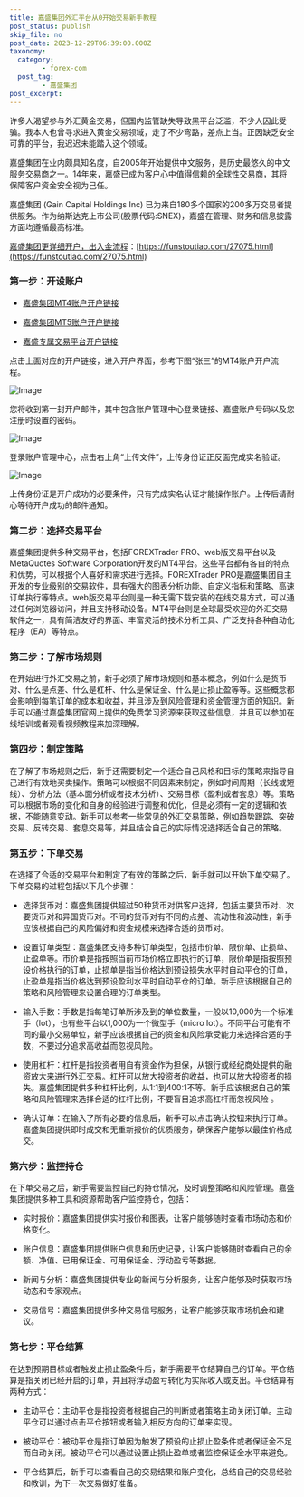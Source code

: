 ```yaml
---
title: 嘉盛集团外汇平台从0开始交易新手教程
post_status: publish
skip_file: no
post_date: 2023-12-29T06:39:00.000Z
taxonomy:
  category:
        - forex-com
  post_tag:
        - 嘉盛集团
post_excerpt: 
---
```

许多人渴望参与外汇黄金交易，但国内监管缺失导致黑平台泛滥，不少人因此受骗。我本人也曾寻求进入黄金交易领域，走了不少弯路，差点上当。正因缺乏安全可靠的平台，我迟迟未能踏入这个领域。

嘉盛集团在业内颇具知名度，自2005年开始提供中文服务，是历史最悠久的中文服务交易商之一。14年来，嘉盛已成为客户心中值得信赖的全球性交易商，其将保障客户资金安全视为己任。

嘉盛集团 (Gain Capital Holdings Inc) 已为来自180多个国家的200多万交易者提供服务。作为纳斯达克上市公司(股票代码:SNEX)，嘉盛在管理、财务和信息披露方面均遵循最高标准。

[嘉盛集团更详细开户，出入金流程](https://funstoutiao.com/27075.html)：[https://funstoutiao.com/27075.html](https://funstoutiao.com/27075.html)

### 第一步：开设账户

* [嘉盛集团MT4账户开户链接](https://s.ssgg.net/jsmt4)

* [嘉盛集团MT5账户开户链接](https://s.ssgg.net/jsmt5)

* [嘉盛专属交易平台开户链接](https://s.ssgg.net/js)

点击上面对应的开户链接，进入开户界面，参考下图“张三”的MT4账户开户流程。

![Image](https://prod-files-secure.s3.us-west-2.amazonaws.com/39ed1227-6d7d-4570-be36-9ccd4a2c4241/7a167aea-686b-400d-af59-4e18eb607a40/640.png?X-Amz-Algorithm=AWS4-HMAC-SHA256&X-Amz-Content-Sha256=UNSIGNED-PAYLOAD&X-Amz-Credential=ASIAZI2LB4663JAQ4A3K%2F20250221%2Fus-west-2%2Fs3%2Faws4_request&X-Amz-Date=20250221T041310Z&X-Amz-Expires=3600&X-Amz-Security-Token=IQoJb3JpZ2luX2VjEKT%2F%2F%2F%2F%2F%2F%2F%2F%2F%2FwEaCXVzLXdlc3QtMiJGMEQCICcmD2X7vhzF6jZo3ZYY2Ld3vznta%2B6D%2B%2FAKMEmFffkFAiAnrf8gwTuWEyUiRg%2B8ubSEjCPE8ogUp%2FlkFYhRmA9%2BriqIBAjN%2F%2F%2F%2F%2F%2F%2F%2F%2F%2F8BEAAaDDYzNzQyMzE4MzgwNSIMwgqBywS0Xl1ZpJeWKtwDPnb5JEFwONUuQ%2Bg3MElggob7%2B1yjF4XFEcL3R8dfTKPlF8MX%2FjXlmkBVbobsOxV43mjfPJwt1METkSfk7RgEJeDRfAFGrBHBSd%2BvN1bJ41rm%2B5Ile7xnC1r2a%2BX9xxHVrbTd9ORQroo%2BHksI54zmjlNyvU4hfBHg3FnitnAWAiG2vegO%2FAANMx8Hr91nz8qdyisqXYIlWtXO37nmeH%2BMS4k3tqygy5XrEa2trQ%2BokyylG2tPZXuQAllA7chTyz7TkauNBZ%2Ba91VlhGpNtzgdOVY0gtvYJw7u6%2FxAycaIx5ofXD4apo99zux8pW%2B3GSkgs5pLAebsRhS5Z2eN5zTUiZ974p7vHdnuuEYSA0jbz%2FSSRVnxukHMgeG62%2FhUNP%2B6C%2BxjCDVn6vTcuJs1Y2lIpD90e8mho96CwVY2CxwZwFsh2gG4ckMy9lQ3aCt55GCreVcDfv20WQW5%2F6vokq1z6ITDInEMqurwafGdmSXR9TP%2FdPwWKuAQ%2B8UxqAQ6d9gfRPT9SNfVxbvdic9M6Y2R9kcn5o2sZdhPbbkDME1Y2zo1pVYE517%2BIkEJDV31H0B57l%2F8qtBgihg8zu0pWQ8ZLdGBl5moLDHMVe%2FM4huSrpTzm72GiCSBfvg81xUw0ObfvQY6pgHqiti7ttKncYDKidaBFGiBBG%2BH9ny4%2Fsfls6b6whaKt7dLc1t4pINJ0wQzLSkOL4ikaS67NNQ6OfUIvMt5et4UbdvTgsPjxlApzJ1cL937mRZlHPFIzEJsUjbyxyxiUEA9XMs%2BhG3b2Vt4smQHbi4sqeaafg0Ah0L2kssyjvdXWtv8HLECKqWzEvX%2F1pchHL9gUvO9zf%2BT4iyxc7WpUqR1wS%2FZnBHB&X-Amz-Signature=3f6aa33a0a5936cd1c6e58adfa8ea0396724e82e09cfdcec64a6dc4b35d9de48&X-Amz-SignedHeaders=host&x-id=GetObject)

您将收到第一封开户邮件，其中包含账户管理中心登录链接、嘉盛账户号码以及您注册时设置的密码。

![Image](https://prod-files-secure.s3.us-west-2.amazonaws.com/39ed1227-6d7d-4570-be36-9ccd4a2c4241/eaa1c6b3-2877-4284-a0e1-530e222c27fb/image.png?X-Amz-Algorithm=AWS4-HMAC-SHA256&X-Amz-Content-Sha256=UNSIGNED-PAYLOAD&X-Amz-Credential=ASIAZI2LB4663JAQ4A3K%2F20250221%2Fus-west-2%2Fs3%2Faws4_request&X-Amz-Date=20250221T041310Z&X-Amz-Expires=3600&X-Amz-Security-Token=IQoJb3JpZ2luX2VjEKT%2F%2F%2F%2F%2F%2F%2F%2F%2F%2FwEaCXVzLXdlc3QtMiJGMEQCICcmD2X7vhzF6jZo3ZYY2Ld3vznta%2B6D%2B%2FAKMEmFffkFAiAnrf8gwTuWEyUiRg%2B8ubSEjCPE8ogUp%2FlkFYhRmA9%2BriqIBAjN%2F%2F%2F%2F%2F%2F%2F%2F%2F%2F8BEAAaDDYzNzQyMzE4MzgwNSIMwgqBywS0Xl1ZpJeWKtwDPnb5JEFwONUuQ%2Bg3MElggob7%2B1yjF4XFEcL3R8dfTKPlF8MX%2FjXlmkBVbobsOxV43mjfPJwt1METkSfk7RgEJeDRfAFGrBHBSd%2BvN1bJ41rm%2B5Ile7xnC1r2a%2BX9xxHVrbTd9ORQroo%2BHksI54zmjlNyvU4hfBHg3FnitnAWAiG2vegO%2FAANMx8Hr91nz8qdyisqXYIlWtXO37nmeH%2BMS4k3tqygy5XrEa2trQ%2BokyylG2tPZXuQAllA7chTyz7TkauNBZ%2Ba91VlhGpNtzgdOVY0gtvYJw7u6%2FxAycaIx5ofXD4apo99zux8pW%2B3GSkgs5pLAebsRhS5Z2eN5zTUiZ974p7vHdnuuEYSA0jbz%2FSSRVnxukHMgeG62%2FhUNP%2B6C%2BxjCDVn6vTcuJs1Y2lIpD90e8mho96CwVY2CxwZwFsh2gG4ckMy9lQ3aCt55GCreVcDfv20WQW5%2F6vokq1z6ITDInEMqurwafGdmSXR9TP%2FdPwWKuAQ%2B8UxqAQ6d9gfRPT9SNfVxbvdic9M6Y2R9kcn5o2sZdhPbbkDME1Y2zo1pVYE517%2BIkEJDV31H0B57l%2F8qtBgihg8zu0pWQ8ZLdGBl5moLDHMVe%2FM4huSrpTzm72GiCSBfvg81xUw0ObfvQY6pgHqiti7ttKncYDKidaBFGiBBG%2BH9ny4%2Fsfls6b6whaKt7dLc1t4pINJ0wQzLSkOL4ikaS67NNQ6OfUIvMt5et4UbdvTgsPjxlApzJ1cL937mRZlHPFIzEJsUjbyxyxiUEA9XMs%2BhG3b2Vt4smQHbi4sqeaafg0Ah0L2kssyjvdXWtv8HLECKqWzEvX%2F1pchHL9gUvO9zf%2BT4iyxc7WpUqR1wS%2FZnBHB&X-Amz-Signature=caca7062d5a74853d5c2579ad47e68a4df1d84b425c7a3134b0ab6e458c81645&X-Amz-SignedHeaders=host&x-id=GetObject)

登录账户管理中心，点击右上角“上传文件”，上传身份证正反面完成实名验证。

![Image](https://prod-files-secure.s3.us-west-2.amazonaws.com/39ed1227-6d7d-4570-be36-9ccd4a2c4241/54090639-09fc-46b4-a135-e0289f707147/image.png?X-Amz-Algorithm=AWS4-HMAC-SHA256&X-Amz-Content-Sha256=UNSIGNED-PAYLOAD&X-Amz-Credential=ASIAZI2LB4663JAQ4A3K%2F20250221%2Fus-west-2%2Fs3%2Faws4_request&X-Amz-Date=20250221T041310Z&X-Amz-Expires=3600&X-Amz-Security-Token=IQoJb3JpZ2luX2VjEKT%2F%2F%2F%2F%2F%2F%2F%2F%2F%2FwEaCXVzLXdlc3QtMiJGMEQCICcmD2X7vhzF6jZo3ZYY2Ld3vznta%2B6D%2B%2FAKMEmFffkFAiAnrf8gwTuWEyUiRg%2B8ubSEjCPE8ogUp%2FlkFYhRmA9%2BriqIBAjN%2F%2F%2F%2F%2F%2F%2F%2F%2F%2F8BEAAaDDYzNzQyMzE4MzgwNSIMwgqBywS0Xl1ZpJeWKtwDPnb5JEFwONUuQ%2Bg3MElggob7%2B1yjF4XFEcL3R8dfTKPlF8MX%2FjXlmkBVbobsOxV43mjfPJwt1METkSfk7RgEJeDRfAFGrBHBSd%2BvN1bJ41rm%2B5Ile7xnC1r2a%2BX9xxHVrbTd9ORQroo%2BHksI54zmjlNyvU4hfBHg3FnitnAWAiG2vegO%2FAANMx8Hr91nz8qdyisqXYIlWtXO37nmeH%2BMS4k3tqygy5XrEa2trQ%2BokyylG2tPZXuQAllA7chTyz7TkauNBZ%2Ba91VlhGpNtzgdOVY0gtvYJw7u6%2FxAycaIx5ofXD4apo99zux8pW%2B3GSkgs5pLAebsRhS5Z2eN5zTUiZ974p7vHdnuuEYSA0jbz%2FSSRVnxukHMgeG62%2FhUNP%2B6C%2BxjCDVn6vTcuJs1Y2lIpD90e8mho96CwVY2CxwZwFsh2gG4ckMy9lQ3aCt55GCreVcDfv20WQW5%2F6vokq1z6ITDInEMqurwafGdmSXR9TP%2FdPwWKuAQ%2B8UxqAQ6d9gfRPT9SNfVxbvdic9M6Y2R9kcn5o2sZdhPbbkDME1Y2zo1pVYE517%2BIkEJDV31H0B57l%2F8qtBgihg8zu0pWQ8ZLdGBl5moLDHMVe%2FM4huSrpTzm72GiCSBfvg81xUw0ObfvQY6pgHqiti7ttKncYDKidaBFGiBBG%2BH9ny4%2Fsfls6b6whaKt7dLc1t4pINJ0wQzLSkOL4ikaS67NNQ6OfUIvMt5et4UbdvTgsPjxlApzJ1cL937mRZlHPFIzEJsUjbyxyxiUEA9XMs%2BhG3b2Vt4smQHbi4sqeaafg0Ah0L2kssyjvdXWtv8HLECKqWzEvX%2F1pchHL9gUvO9zf%2BT4iyxc7WpUqR1wS%2FZnBHB&X-Amz-Signature=b7eb127d05147ad96931cac596c2199caf1bcf7e13e003a615aa41ef6e94091e&X-Amz-SignedHeaders=host&x-id=GetObject)

上传身份证是开户成功的必要条件，只有完成实名认证才能操作账户。上传后请耐心等待开户成功的邮件通知。

### 第二步：选择交易平台

嘉盛集团提供多种交易平台，包括FOREXTrader PRO、web版交易平台以及MetaQuotes Software Corporation开发的MT4平台。这些平台都有各自的特点和优势，可以根据个人喜好和需求进行选择。FOREXTrader PRO是嘉盛集团自主开发的专业级别的交易软件，具有强大的图表分析功能、自定义指标和策略、高速订单执行等特点。web版交易平台则是一种无需下载安装的在线交易方式，可以通过任何浏览器访问，并且支持移动设备。MT4平台则是全球最受欢迎的外汇交易软件之一，具有简洁友好的界面、丰富灵活的技术分析工具、广泛支持各种自动化程序（EA）等特点。

### 第三步：了解市场规则

在开始进行外汇交易之前，新手必须了解市场规则和基本概念，例如什么是货币对、什么是点差、什么是杠杆、什么是保证金、什么是止损止盈等等。这些概念都会影响到每笔订单的成本和收益，并且涉及到风险管理和资金管理方面的知识。新手可以通过嘉盛集团官网上提供的免费学习资源来获取这些信息，并且可以参加在线培训或者观看视频教程来加深理解。

### 第四步：制定策略

在了解了市场规则之后，新手还需要制定一个适合自己风格和目标的策略来指导自己进行有效地买卖操作。策略可以根据不同因素来制定，例如时间周期（长线或短线）、分析方法（基本面分析或者技术分析）、交易目标（盈利或者套息）等。策略可以根据市场的变化和自身的经验进行调整和优化，但是必须有一定的逻辑和依据，不能随意变动。新手可以参考一些常见的外汇交易策略，例如趋势跟踪、突破交易、反转交易、套息交易等，并且结合自己的实际情况选择适合自己的策略。

### 第五步：下单交易

在选择了合适的交易平台和制定了有效的策略之后，新手就可以开始下单交易了。下单交易的过程包括以下几个步骤：

* 选择货币对：嘉盛集团提供超过50种货币对供客户选择，包括主要货币对、次要货币对和异国货币对。不同的货币对有不同的点差、流动性和波动性，新手应该根据自己的风险偏好和资金规模来选择合适的货币对。

* 设置订单类型：嘉盛集团支持多种订单类型，包括市价单、限价单、止损单、止盈单等。市价单是指按照当前市场价格立即执行的订单，限价单是指按照预设价格执行的订单，止损单是指当价格达到预设损失水平时自动平仓的订单，止盈单是指当价格达到预设盈利水平时自动平仓的订单。新手应该根据自己的策略和风险管理来设置合理的订单类型。

* 输入手数：手数是指每笔订单所涉及到的单位数量，一般以10,000为一个标准手（lot），也有些平台以1,000为一个微型手（micro lot）。不同平台可能有不同的最小交易单位，新手应该根据自己的资金和风险承受能力来选择合适的手数，不要过分追求高收益而忽视风险。

* 使用杠杆：杠杆是指投资者用自有资金作为担保，从银行或经纪商处提供的融资放大来进行外汇交易。杠杆可以放大投资者的收益，也可以放大投资者的损失。嘉盛集团提供多种杠杆比例，从1:1到400:1不等。新手应该根据自己的策略和风险管理来选择合适的杠杆比例，不要盲目追求高杠杆而忽视风险 。

* 确认订单：在输入了所有必要的信息后，新手可以点击确认按钮来执行订单。嘉盛集团提供即时成交和无重新报价的优质服务，确保客户能够以最佳价格成交。

### 第六步：监控持仓

在下单交易之后，新手需要监控自己的持仓情况，及时调整策略和风险管理。嘉盛集团提供多种工具和资源帮助客户监控持仓，包括：

* 实时报价：嘉盛集团提供实时报价和图表，让客户能够随时查看市场动态和价格变化。

* 账户信息：嘉盛集团提供账户信息和历史记录，让客户能够随时查看自己的余额、净值、已用保证金、可用保证金、浮动盈亏等数据。

* 新闻与分析：嘉盛集团提供专业的新闻与分析服务，让客户能够及时获取市场动态和专家观点。

* 交易信号：嘉盛集团提供多种交易信号服务，让客户能够获取市场机会和建议。

### 第七步：平仓结算

在达到预期目标或者触发止损止盈条件后，新手需要平仓结算自己的订单。平仓结算是指关闭已经开启的订单，并且将浮动盈亏转化为实际收入或支出。平仓结算有两种方式：

* 主动平仓：主动平仓是指投资者根据自己的判断或者策略主动关闭订单。主动平仓可以通过点击平仓按钮或者输入相反方向的订单来实现。

* 被动平仓：被动平仓是指订单因为触发了预设的止损止盈条件或者保证金不足而自动关闭。被动平仓可以通过设置止损止盈单或者监控保证金水平来避免。

* 平仓结算后，新手可以查看自己的交易结果和账户变化，总结自己的交易经验和教训，为下一次交易做好准备。
